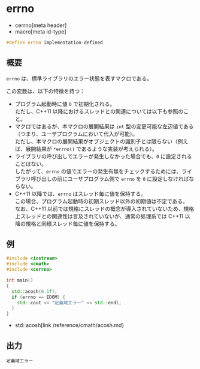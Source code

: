 # errno
* cerrno[meta header]
* macro[meta id-type]

```cpp
#define errno implementation-defined
```

## 概要
`errno` は、標準ライブラリのエラー状態を表すマクロである。

この変数は、以下の特徴を持つ：

- プログラム起動時に値 `0` で初期化される。  
	ただし、C++11 以降におけるスレッドとの関連については以下も参照のこと。
- マクロではあるが、本マクロの展開結果は `int` 型の変更可能な左辺値である（つまり、ユーザプロクラムにおいて代入が可能）。  
	ただし、本マクロの展開結果がオブジェクトの識別子とは限らない（例えば、展開結果が `*errno()` であるような実装が考えられる）。
- ライブラリの呼び出しでエラーが発生しなかった場合でも、`0` に設定されることはない。  
	したがって、`errno` の値でエラーの発生有無をチェックするためには、ライブラリ呼び出しの前にユーザプログラム側で `errno` を `0` に設定しなければならない。
- C++11 以降では、`errno` はスレッド毎に値を保持する。  
	この場合、プログラム起動時の初期スレッド以外の初期値は不定である。  
	なお、C++11 以前では規格にスレッドの概念が導入されていないため、規格上スレッドとの関連性は言及されていないが、通常の処理系では C++11 以降の規格と同様スレッド毎に値を保持する。


## 例
```cpp example
#include <iostream>
#include <cmath>
#include <cerrno>

int main()
{
  std::acosh(0.1f);
  if (errno == EDOM) {
    std::cout << "定義域エラー" << std::endl;
  }
}
```
* std::acosh[link /reference/cmath/acosh.md]


## 出力
```
定義域エラー
```
